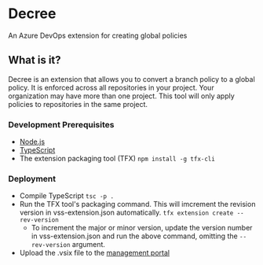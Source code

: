 # Decree

An Azure DevOps extension for creating global policies

## What is it?

Decree is an extension that allows you to convert a branch policy to a global policy. It is enforced across
all repositories in your project. Your organization may have more than one project. This tool will only
apply policies to repositories in the same project.

### Development Prerequisites

* [Node.js](https://nodejs.org/en/)
* [TypeScript](https://www.typescriptlang.org)
* The extension packaging tool (TFX)
```npm install -g tfx-cli```

### Deployment

* Compile TypeScript
```tsc -p .```
* Run the TFX tool's packaging command. This will imcrement the revision version in vss-extension.json automatically.
```tfx extension create --rev-version```
    * To increment the major or minor version, update the version number in vss-extension.json and run the above
    command, omitting the `--rev-version` argument.
* Upload the .vsix file to the [management portal](https://aka.ms/vsmarketplace-manage)
